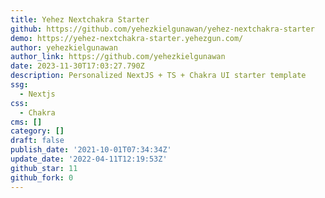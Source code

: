```yaml
---
title: Yehez Nextchakra Starter
github: https://github.com/yehezkielgunawan/yehez-nextchakra-starter
demo: https://yehez-nextchakra-starter.yehezgun.com/
author: yehezkielgunawan
author_link: https://github.com/yehezkielgunawan
date: 2023-11-30T17:03:27.790Z
description: Personalized NextJS + TS + Chakra UI starter template
ssg:
  - Nextjs
css:
  - Chakra
cms: []
category: []
draft: false
publish_date: '2021-10-01T07:34:34Z'
update_date: '2022-04-11T12:19:53Z'
github_star: 11
github_fork: 0
---
```

